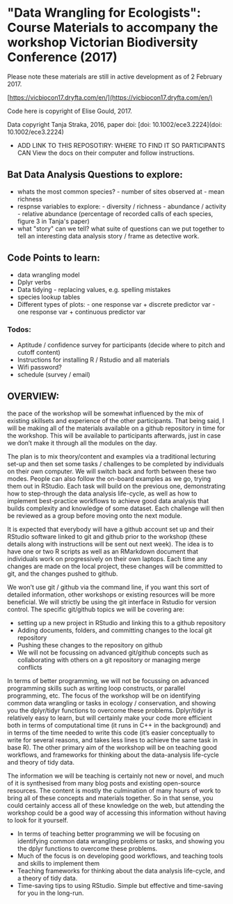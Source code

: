 # "Data Wrangling for Ecologists": Course Materials to accompany the workshop Victorian Biodiversity Conference (2017)

Please note these materials are still in active development as of 2 February 2017.

[https://vicbiocon17.dryfta.com/en/](https://vicbiocon17.dryfta.com/en/)

Code here is copyright of Elise Gould, 2017. 

Data copyright Tanja Straka, 2016, paper doi: [doi: 10.1002/ece3.2224](doi: 10.1002/ece3.2224)

- ADD LINK TO THIS REPOSOTIRY: WHERE TO FIND IT SO PARTICIPANTS CAN View the docs on their computer and follow instructions.

## Bat Data Analysis Questions to explore:

- whats the most common species?
        - number of sites observed at 
        - mean richness
- respnse variables to explore:
        - diversity / richness
        - abundance / activity
        - relative abundance (percentage of recorded calls of each species, figure 3 in Tanja's paper)
- what "story" can we tell? what suite of questions can we put together to tell an interesting data analysis story / frame as detective work.

## Code Points to learn:

- data wrangling model
- Dplyr verbs
- Data tidying - replacing values, e.g. spelling mistakes
- species lookup tables
- Different types of plots:
        - one response var + discrete predictor var
        - one response var + continuous predictor var
        
        
### Todos:

- Aptitude / confidence survey for participants (decide where to pitch and cutoff content)
- Instructions for installing R / Rstudio and all materials
- Wifi password?
- schedule (survey / email)


## OVERVIEW:




the pace of the workshop will be somewhat influenced by the mix of existing skillsets and experience of the other participants. That being said, I will be making all of the materials available on a github repository in time for the workshop. This will be available to participants afterwards, just in case we don’t make it through all the modules on the day.

The plan is to mix theory/content and examples via a traditional lecturing set-up and then set some tasks / challenges to be completed by individuals on their own computer. We will switch back and forth between these two modes. People can also follow the on-board examples as we go, trying them out in RStudio. Each task will build on the previous one, demonstrating how to step-through the data analysis life-cycle, as well as how to implement best-practice workflows to achieve good data analysis that builds complexity and knowledge of some dataset. Each challenge will then be reviewed as a group before moving onto the next module.

It is expected that everybody will have a github account set up and their RStudio software linked to git and github prior to the workshop (these details along with instructions will be sent out next week). The idea is to have one or two R scripts as well as an RMarkdown document that individuals work on progressively on their own laptops. Each time any changes are made on the local project, these changes will be committed to git, and the changes pushed to github.

We won’t use git / github via the command line, if you want this sort of detailed information, other workshops or existing resources will be more beneficial.
We will strictly be using the git interface in Rstudio for version control. The specific git/github topics we will be covering are: 
-	setting up a new project in RStudio and linking this to a github repository
-	Adding documents, folders, and committing changes to the local git repository
-	Pushing these changes to the repository on github
-	We will not be focussing on advanced git/github concepts such as collaborating with others on a git repository or managing merge conflicts

In terms of better programming, we will not be focussing on advanced programming skills such as writing loop constructs, or parallel programming, etc. The focus of the workshop will be on identifying common data wrangling or tasks in ecology / conservation, and showing you the dplyr/tidyr functions to overcome these problems. Dplyr/tidyr is relatively easy to learn, but will certainly make your code more efficient both in terms of computational time (it runs in C++ in the background) and in terms of the time needed to write this code (it’s easier conceptually to write for several reasons, and takes less lines to achieve the same task in base R). The other primary aim of the workshop will be on teaching good workflows, and frameworks for thinking about the data-analysis life-cycle and theory of tidy data. 

The information we will be teaching is certainly not new or novel, and much of it is synthesised from many blog posts and existing open-source resources. The content is mostly the culmination of many hours of work to bring all of these concepts and materials together. So in that sense, you could certainly access all of these knowledge on the web, but attending the workshop could be a good way of accessing this information without having to look for it yourself.


-	In terms of teaching better programming we will be focusing on identifying common data wrangling problems or tasks, and showing you the dplyr functions to overcome these problems.
-	Much of the focus is on developing good workflows, and teaching tools and skills to implement them
-	Teaching frameworks for thinking about the data analysis life-cycle, and a theory of tidy data.
-	Time-saving tips to using RStudio. Simple but effective and time-saving for you in the long-run.
